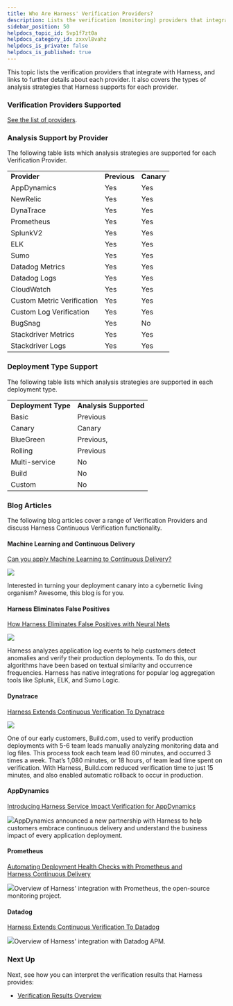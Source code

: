 ```yaml
---
title: Who Are Harness' Verification Providers?
description: Lists the verification (monitoring) providers that integrate with Harness, identifying the analysis strategies and deployment types that Harness supports for each provider.
sidebar_position: 50
helpdocs_topic_id: 5vp1f7zt0a
helpdocs_category_id: zxxvl8vahz
helpdocs_is_private: false
helpdocs_is_published: true
---
```


This topic lists the verification providers that integrate with Harness, and links to further details about each provider. It also covers the types of analysis strategies that Harness supports for each provider.


### Verification Providers Supported

[See the list of providers](/docs/category/continuous-verification-1).


### Analysis Support by Provider

The following table lists which analysis strategies are supported for each Verification Provider.



|  |  |  |
| --- | --- | --- |
| **Provider** | **Previous** | **Canary** |
| AppDynamics | Yes | Yes |
| NewRelic | Yes | Yes |
| DynaTrace | Yes | Yes |
| Prometheus | Yes | Yes |
| SplunkV2 | Yes | Yes |
| ELK | Yes | Yes |
| Sumo | Yes | Yes |
| Datadog Metrics | Yes | Yes |
| Datadog Logs | Yes | Yes |
| CloudWatch | Yes | Yes |
| Custom Metric Verification | Yes | Yes |
| Custom Log Verification | Yes | Yes |
| BugSnag | Yes | No |
| Stackdriver Metrics | Yes | Yes |
| Stackdriver Logs | Yes | Yes |


### Deployment Type Support

The following table lists which analysis strategies are supported in each deployment type.



|  |  |
| --- | --- |
| **Deployment Type** | **Analysis Supported** |
| Basic | Previous |
| Canary | Canary |
| BlueGreen | Previous, |
| Rolling | Previous |
| Multi-service | No |
| Build  | No |
| Custom | No |


### Blog Articles

The following blog articles cover a range of Verification Providers and discuss Harness Continuous Verification functionality.

#### Machine Learning and Continuous Delivery

 [Can you apply Machine Learning to Continuous Delivery?](http://www.harness.io/blog/how-to-do-continuous-delivery-for-machine-learning-systems)

![](./static/cv-providers-12.jpg)

Interested in turning your deployment canary into a cybernetic living organism? Awesome, this blog is for you.

#### Harness Eliminates False Positives

 [How Harness Eliminates False Positives with Neural Nets](http://www.harness.io/blog/eliminate-false-positives-with-neural-nets)

![](./static/cv-providers-13.jpg)

Harness analyzes application log events to help customers detect anomalies and verify their production deployments. To do this, our algorithms have been based on textual similarity and occurrence frequencies. Harness has native integrations for popular log aggregation tools like Splunk, ELK, and Sumo Logic.

#### Dynatrace

 [Harness Extends Continuous Verification To Dynatrace](https://harness.io/2018/02/harness-extends-continuous-verification-dynatrace/)

![](./static/cv-providers-14.jpg)

One of our early customers, Build.com, used to verify production deployments with 5-6 team leads manually analyzing monitoring data and log files. This process took each team lead 60 minutes, and occurred 3 times a week. That’s 1,080 minutes, or 18 hours, of team lead time spent on verification. With Harness, Build.com reduced verification time to just 15 minutes, and also enabled automatic rollback to occur in production.

#### AppDynamics

 [Introducing Harness Service Impact Verification for AppDynamics](https://harness.io/2018/05/introducing-harness-service-impact-verification-for-appdynamics/)

![](./static/cv-providers-15.jpg)AppDynamics announced a new partnership with Harness to help customers embrace continuous delivery and understand the business impact of every application deployment.

#### Prometheus

 [Automating Deployment Health Checks with Prometheus and Harness Continuous Delivery](http://www.harness.io/blog/verifying-ci-cd-pipelines-prometheus)

![](./static/cv-providers-16.jpg)Overview of Harness' integration with Prometheus, the open-source monitoring project.

#### Datadog

 [Harness Extends Continuous Verification To Datadog](https://harness.io/2018/05/harness-extends-continuous-verification-datadog/)

![](./static/cv-providers-17.jpg)Overview of Harness' integration with Datadog APM.

### Next Up

Next, see how you can interpret the verification results that Harness provides:

* [Verification Results Overview](deployment-verification-results.md)

